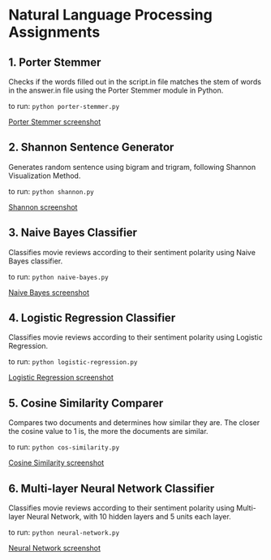 # Natural Language Processing Assignments

## 1. Porter Stemmer
Checks if the words filled out in the script.in file matches the stem of words in the answer.in file using the Porter Stemmer module in Python.

to run: ``python porter-stemmer.py``

[Porter Stemmer screenshot](./screenshots/porter-stemmer.PNG)

## 2. Shannon Sentence Generator
Generates random sentence using bigram and trigram, following Shannon Visualization Method.

to run: ``python shannon.py``

[Shannon screenshot](./screenshots/shannon.PNG)

## 3. Naive Bayes Classifier
Classifies movie reviews according to their sentiment polarity using Naive Bayes classifier.

to run: ``python naive-bayes.py``

[Naive Bayes screenshot](./screenshots/naive-bayes.PNG)

## 4. Logistic Regression Classifier
Classifies movie reviews according to their sentiment polarity using Logistic Regression.

to run: ``python logistic-regression.py``

[Logistic Regression screenshot](./screenshots/logistic-regression.PNG)

## 5. Cosine Similarity Comparer
Compares two documents and determines how similar they are. The closer the cosine value to 1 is, the more the documents are similar.

to run: ``python cos-similarity.py``

[Cosine Similarity screenshot](./screenshots/cosine-similarity.PNG)

## 6. Multi-layer Neural Network Classifier
Classifies movie reviews according to their sentiment polarity using Multi-layer Neural Network, with 10 hidden layers and 5 units each layer.

to run: ``python neural-network.py``

[Neural Network screenshot](./screenshots/neural-network.PNG)


